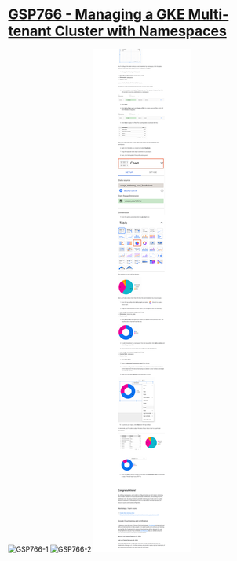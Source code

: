 # [GSP766 - Managing a GKE Multi-tenant Cluster with Namespaces](https://www.cloudskillsboost.google/games/5087/labs/33170)

![GSP766-1](GSP766-1.png)
![GSP766-2](GSP766-2.png)
![GSP766-3](GSP766-3.png)